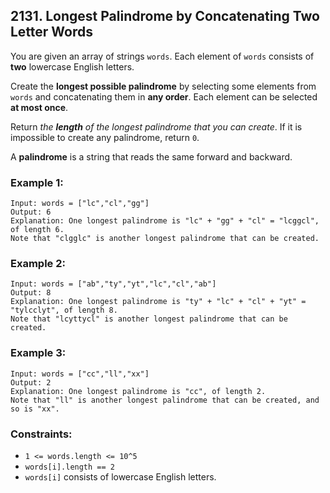 ## 2131. Longest Palindrome by Concatenating Two Letter Words

You are given an array of strings ```words```. Each element of ```words``` consists of **two** lowercase English letters.

Create the **longest possible palindrome** by selecting some elements from ```words``` and concatenating them in **any order**. Each element can be selected **at most once**.

Return *the **length** of the longest palindrome that you can create*. If it is impossible to create any palindrome, return ```0```.

A **palindrome** is a string that reads the same forward and backward.

### Example 1:
```
Input: words = ["lc","cl","gg"]
Output: 6
Explanation: One longest palindrome is "lc" + "gg" + "cl" = "lcggcl", of length 6.
Note that "clgglc" is another longest palindrome that can be created.
```
### Example 2:
```
Input: words = ["ab","ty","yt","lc","cl","ab"]
Output: 8
Explanation: One longest palindrome is "ty" + "lc" + "cl" + "yt" = "tylcclyt", of length 8.
Note that "lcyttycl" is another longest palindrome that can be created.
```
### Example 3:
```
Input: words = ["cc","ll","xx"]
Output: 2
Explanation: One longest palindrome is "cc", of length 2.
Note that "ll" is another longest palindrome that can be created, and so is "xx".
```

### Constraints:

* ```1 <= words.length <= 10^5```
* ```words[i].length == 2```
* ```words[i]``` consists of lowercase English letters.